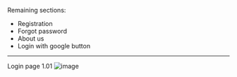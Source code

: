 Remaining sections:
- Registration
- Forgot password
- About us
- Login with google button

---

Login page 1.01
![image](https://github.com/garaven/proyecto-desarrollo-software/assets/112715997/c5f008b9-91c5-48b7-80be-31d591b4cf52)


